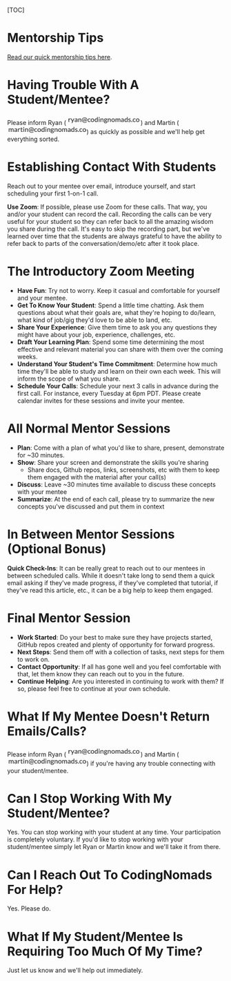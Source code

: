[TOC]

# Mentorship Tips 

[Read our quick mentorship tips here](14_tips.md).

# Having Trouble With A Student/Mentee?

Please inform Ryan (![ryan's email address](images/email_ryan.png)) and Martin (![martin's email address](images/email_martin.png)) as quickly as possible and we'll help get everything sorted.

# Establishing Contact With Students

Reach out to your mentee over email, introduce yourself, and start scheduling your first 1-on-1 call.

**Use Zoom**: If possible, please use Zoom for these calls. That way, you and/or your student can record the call. Recording the calls can be very useful for your student so they can refer back 
to all the amazing wisdom you share during the call. It's easy to skip the recording part, 
but we've learned over time that the students are always grateful to have the ability to refer 
back to parts of the conversation/demo/etc after it took place.

# The Introductory Zoom Meeting

- **Have Fun**: Try not to worry. Keep it casual and comfortable for yourself and your mentee.
- **Get To Know Your Student**: Spend a little time chatting. Ask them questions about what their goals are, what they're hoping to do/learn, what kind of job/gig they'd love to be able to land, etc.
- **Share Your Experience**: Give them time to ask you any questions they might have about your job, experience, challenges, etc. 
- **Draft Your Learning Plan**: Spend some time determining the most effective and relevant material you can share with them over the coming weeks. 
- **Understand Your Student's Time Commitment**: Determine how much time they'll be able to study and learn on their own each week. This will inform the scope of what you share.
- **Schedule Your Calls**: Schedule your next 3 calls in advance during the first call. For instance, every Tuesday at 6pm PDT. Please create calendar invites for these sessions and invite your mentee. 

# All Normal Mentor Sessions

- **Plan**: Come with a plan of what you'd like to share, present, demonstrate for ~30 minutes. 
- **Show**: Share your screen and demonstrate the skills you're sharing
    - Share docs, Github repos, links, screenshots, etc with them to keep them engaged with the material after your call(s)
- **Discuss**: Leave ~30 minutes time available to discuss these concepts with your mentee
- **Summarize**: At the end of each call, please try to summarize the new concepts you've discussed and put them in context

# In Between Mentor Sessions (Optional Bonus)

**Quick Check-Ins**: It can be really great to reach out to our mentees in between scheduled calls. While it doesn't take long to send them a quick email asking if they've made progress, if they've completed that tutorial, if they've read this article, etc., it can be a big help to keep them engaged.

# Final Mentor Session

- **Work Started**: Do your best to make sure they have projects started, GitHub repos created and plenty of opportunity for forward progress.
- **Next Steps**: Send them off with a collection of tasks, next steps for them to work on.
- **Contact Opportunity**: If all has gone well and you feel comfortable with that, let them know they can reach out to you in the future.
- **Continue Helping**: Are you interested in continuing to work with them? If so, please feel free to continue at your own schedule. 

# What If My Mentee Doesn't Return Emails/Calls?

Please inform Ryan (![ryan's email address](images/email_ryan.png)) and Martin (![martin's email address](images/email_martin.png)) if you're having any trouble connecting with your student/mentee.

# Can I Stop Working With My Student/Mentee?

Yes. You can stop working with your student at any time. Your participation is completely voluntary. If you'd like to stop working with your student/mentee simply let Ryan or Martin know and we'll take it from there.

# Can I Reach Out To CodingNomads For Help?

Yes. Please do.

# What If My Student/Mentee Is Requiring Too Much Of My Time?

Just let us know and we'll help out immediately.
